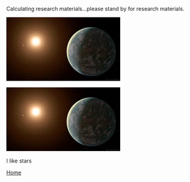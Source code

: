 Calculating research materials...please stand by for research materials. 

![Planet](https://github.com/jluby127/jluby127.github.io/blob/master/temp.jpg)

![Planet](https://github.com/jluby127/jluby127.github.io/blob/master/output-onlinepngtools.png)

I like stars

[Home](./)
